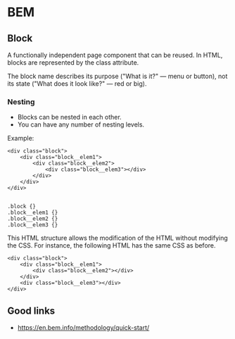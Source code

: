 BEM
===

## Block

A functionally independent page component that can be reused. In HTML, blocks are represented by the class attribute.

The block name describes its purpose ("What is it?" — menu or button), not its state ("What does it look like?" — red or big).

### Nesting

- Blocks can be nested in each other. 
- You can have any number of nesting levels.

Example:

	<div class="block">
	    <div class="block__elem1">
	        <div class="block__elem2">
	            <div class="block__elem3"></div>
	        </div>
	    </div>
	</div>


	.block {}
	.block__elem1 {}
	.block__elem2 {}
	.block__elem3 {}


This HTML structure allows the modification of the HTML without modifying the CSS. For instance, the following HTML has the same CSS as before.

	<div class="block">
	    <div class="block__elem1">
	        <div class="block__elem2"></div>
	    </div>
	    <div class="block__elem3"></div>
	</div>

## Good links

- https://en.bem.info/methodology/quick-start/